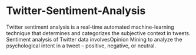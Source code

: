 # Twitter-Sentiment-Analysis
Twitter sentiment analysis is a real-time automated machine-learning technique that determines and categorizes the subjective context in tweets. Sentiment analysis of Twitter data involvesOpinion Mining to analyze the psychological intent in a tweet – positive, negative, or neutral.
